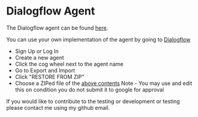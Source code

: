 # Dialogflow Agent
The Dialogflow agent can be found [here](https://github.com/HarvsG/r-SpaceX-AI-Bot/tree/master/API%20Agent/r-SpaceX-AI).

You can use your own implementation of the agent by going to [Dialogflow](https://dialogflow.com)
  - Sign Up or Log In
  - Create a new agent
  - Click the cog wheel next to the agent name
  - Go to Export and Import
  - Click "RESTORE FROM ZIP"
  - Choose a ZIPed file of the [above contents](https://github.com/HarvsG/r-SpaceX-AI-Bot/tree/master/API%20Agent/r-SpaceX-AI)
Note - You may use and edit this on condition you do not submit it to google for approval

If you would like to contribute to the testing or development or testing please contact me using my github email.

